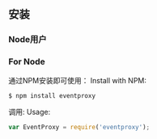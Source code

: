 ## 安装
### Node用户
### For Node
通过NPM安装即可使用：
Install with NPM:
```bash
$ npm install eventproxy
```

调用:
Usage:
```js
var EventProxy = require('eventproxy');
```
